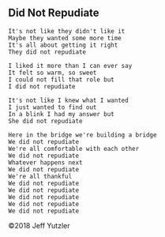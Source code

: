 ## Did Not Repudiate

    It's not like they didn't like it
    Maybe they wanted some more time
    It's all about getting it right
    They did not repudiate
 
    I liked it more than I can ever say
    It felt so warm, so sweet
    I could not fill that role but
    I did not repudiate
 
    It's not like I knew what I wanted
    I just wanted to find out
    In a blink I had my answer but
    She did not repudiate
 
    Here in the bridge we're building a bridge
    We did not repudiate
    We're all comfortable with each other
    We did not repudiate
    Whatever happens next
    We did not repudiate
    We're all thankful
    We did not repudiate
    We did not repudiate
    We did not repudiate
    We did not repudiate
    We did not repudiate

©2018 Jeff Yutzler  
